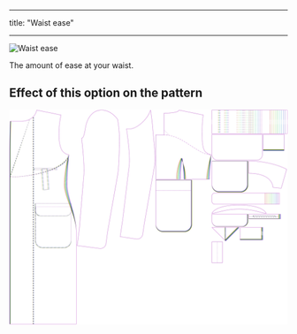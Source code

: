 ***

title: "Waist ease"

***

![Waist ease](./waistease.svg)

The amount of ease at your waist.

## Effect of this option on the pattern

![This image shows the effect of this option by superimposing several variants that have a different value for this option](carlton_waistease_sample.svg "Effect of this option on the pattern")
